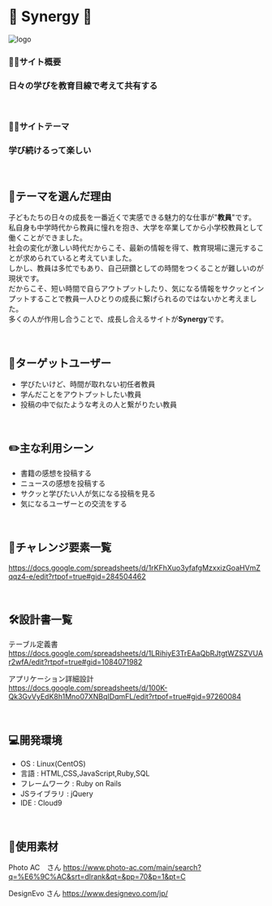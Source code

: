 # 🤝 Synergy 🤝

![logo](https://user-images.githubusercontent.com/80461169/120144956-c501c600-c21d-11eb-934e-4035531376cf.png)

### 👨‍🏫サイト概要
### 日々の学びを**教育目線**で考えて共有する ###

<br>

### 👩‍🏫サイトテーマ
### 学び続けるって楽しい ###

<br>

## 👦テーマを選んだ理由
子どもたちの日々の成長を一番近くで実感できる魅力的な仕事が"**教員**"です。<br>
私自身も中学時代から教員に憧れを抱き、大学を卒業してから小学校教員として働くことができました。<br>
社会の変化が激しい時代だからこそ、最新の情報を得て、教育現場に還元することが求められていると考えていました。<br>
しかし、教員は多忙でもあり、自己研鑽としての時間をつくることが難しいのが現状です。<br>
だからこそ、短い時間で自らアウトプットしたり、気になる情報をサクッとインプットすることで教員一人ひとりの成長に繋げられるのではないかと考えました。<br>
多くの人が作用し合うことで、成長し合えるサイトが**Synergy**です。


<br>

## 👧ターゲットユーザー
- 学びたいけど、時間が取れない初任者教員
- 学んだことをアウトプットしたい教員
- 投稿の中で似たような考えの人と繋がりたい教員

<br>

## ✏️主な利用シーン
- 書籍の感想を投稿する
- ニュースの感想を投稿する
- サクッと学びたい人が気になる投稿を見る
- 気になるユーザーとの交流をする

<br>

## 📕チャレンジ要素一覧

https://docs.google.com/spreadsheets/d/1rKFhXuo3yfafgMzxxizGoaHVmZqqz4-e/edit?rtpof=true#gid=284504462

<br>

##  🛠設計書一覧

テーブル定義書<br>
https://docs.google.com/spreadsheets/d/1LRihiyE3TrEAaQbRJtgtWZSZVUAr2wfA/edit?rtpof=true#gid=1084071982

アプリケーション詳細設計<br>
https://docs.google.com/spreadsheets/d/100K-Qk3GvVyEdK8h1Mno07XNBqIDqmFL/edit?rtpof=true#gid=97260084

<br>

## 💻開発環境
- OS : Linux(CentOS)
- 言語 : HTML,CSS,JavaScript,Ruby,SQL
- フレームワーク : Ruby on Rails
- JSライブラリ : jQuery
- IDE : Cloud9

<br>

## 🎁使用素材

Photo AC　さん
https://www.photo-ac.com/main/search?q=%E6%9C%AC&srt=dlrank&qt=&pp=70&p=1&pt=C

DesignEvo さん
https://www.designevo.com/jp/
